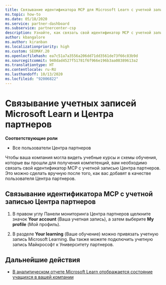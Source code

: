```yaml
---
title: Связывание идентификатора MCP для Microsoft Learn с учетной записью Центра партнеров
ms.topic: how-to
ms.date: 05/18/2020
ms.service: partner-dashboard
ms.subservice: partnercenter-csp
description: Узнайте, как связать свой идентификатор MCP с учетной записью Центра партнеров, чтобы ваша компания могла видеть учебные курсы и схемы обучения, которые вы прошли для получения компетенций.
author: kbangalore
ms.author: kiranban
ms.localizationpriority: high
ms.custom: SEOMAY.20
ms.openlocfilehash: ea7c51a7a3556a206dd71dd3561de73f66c83b9d
ms.sourcegitcommit: 940dad4527f51781f6f966e196b3aa08389613a2
ms.translationtype: HT
ms.contentlocale: ru-RU
ms.lasthandoff: 10/13/2020
ms.locfileid: "92006822"
---
```

# <a name="associate-your-microsoft-learn-account-to-your-partner-center-account"></a>Связывание учетных записей Microsoft Learn и Центра партнеров

**Соответствующие роли**

- Все пользователи Центра партнеров

Чтобы ваша компания могла видеть учебные курсы и схемы обучения, которые вы прошли для получения компетенций, вам необходимо связать свой идентификатор MCP с учетной записью Центра партнеров. Это можно сделать вручную после того, как вас добавят в качестве пользователя Центра партнеров.

## <a name="how-to-associate-your-mcp-id-to-your-partner-center-account"></a>Связывание идентификатора MCP с учетной записью Центра партнеров

1. В правом углу Панели мониторинга Центра партнеров щелкните значок **Your account** (Ваша учетная запись), а затем выберите **My profile** (Мой профиль).

2. В разделе **Your learning** (Ваше обучение) можно привязать учетную запись Microsoft Learning. Вы также можете подключить учетную запись Майкрософт к Университету партнеров.

## <a name="next-steps"></a>Дальнейшие действия

- [В аналитическом отчете Microsoft Learn отображается состояние учащихся в вашей компании](ms-learn-analytics.md)